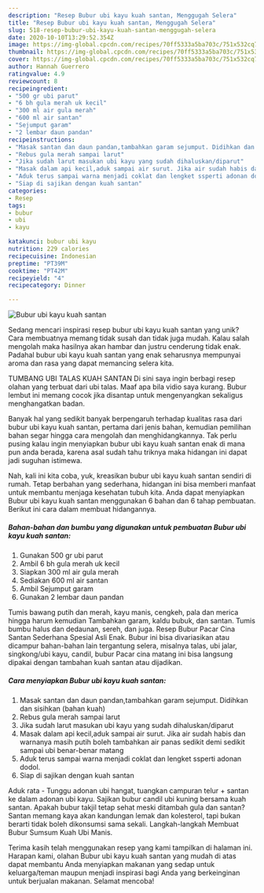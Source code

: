 ```yaml
---
description: "Resep Bubur ubi kayu kuah santan, Menggugah Selera"
title: "Resep Bubur ubi kayu kuah santan, Menggugah Selera"
slug: 518-resep-bubur-ubi-kayu-kuah-santan-menggugah-selera
date: 2020-10-10T13:29:52.354Z
image: https://img-global.cpcdn.com/recipes/70ff5333a5ba703c/751x532cq70/bubur-ubi-kayu-kuah-santan-foto-resep-utama.jpg
thumbnail: https://img-global.cpcdn.com/recipes/70ff5333a5ba703c/751x532cq70/bubur-ubi-kayu-kuah-santan-foto-resep-utama.jpg
cover: https://img-global.cpcdn.com/recipes/70ff5333a5ba703c/751x532cq70/bubur-ubi-kayu-kuah-santan-foto-resep-utama.jpg
author: Hannah Guerrero
ratingvalue: 4.9
reviewcount: 8
recipeingredient:
- "500 gr ubi parut"
- "6 bh gula merah uk kecil"
- "300 ml air gula merah"
- "600 ml air santan"
- "Sejumput garam"
- "2 lembar daun pandan"
recipeinstructions:
- "Masak santan dan daun pandan,tambahkan garam sejumput. Didihkan dan sisihkan (bahan kuah)"
- "Rebus gula merah sampai larut"
- "Jika sudah larut masukan ubi kayu yang sudah dihaluskan/diparut"
- "Masak dalam api kecil,aduk sampai air surut. Jika air sudah habis dan warnanya masih putih boleh tambahkan air panas sedikit demi sedikit sampai ubi benar-benar matang"
- "Aduk terus sampai warna menjadi coklat dan lengket ssperti adonan dodol."
- "Siap di sajikan dengan kuah santan"
categories:
- Resep
tags:
- bubur
- ubi
- kayu

katakunci: bubur ubi kayu 
nutrition: 229 calories
recipecuisine: Indonesian
preptime: "PT39M"
cooktime: "PT42M"
recipeyield: "4"
recipecategory: Dinner

---
```



![Bubur ubi kayu kuah santan](https://img-global.cpcdn.com/recipes/70ff5333a5ba703c/751x532cq70/bubur-ubi-kayu-kuah-santan-foto-resep-utama.jpg)

Sedang mencari inspirasi resep bubur ubi kayu kuah santan yang unik? Cara membuatnya memang tidak susah dan tidak juga mudah. Kalau salah mengolah maka hasilnya akan hambar dan justru cenderung tidak enak. Padahal bubur ubi kayu kuah santan yang enak seharusnya mempunyai aroma dan rasa yang dapat memancing selera kita.

TUMBANG UBI TALAS KUAH SANTAN Di sini saya ingin berbagi resep olahan yang terbuat dari ubi talas. Maaf apa bila vidio saya kurang. Bubur lembut ini memang cocok jika disantap untuk mengenyangkan sekaligus menghangatkan badan.

Banyak hal yang sedikit banyak berpengaruh terhadap kualitas rasa dari bubur ubi kayu kuah santan, pertama dari jenis bahan, kemudian pemilihan bahan segar hingga cara mengolah dan menghidangkannya. Tak perlu pusing kalau ingin menyiapkan bubur ubi kayu kuah santan enak di mana pun anda berada, karena asal sudah tahu triknya maka hidangan ini dapat jadi suguhan istimewa.


Nah, kali ini kita coba, yuk, kreasikan bubur ubi kayu kuah santan sendiri di rumah. Tetap berbahan yang sederhana, hidangan ini bisa memberi manfaat untuk membantu menjaga kesehatan tubuh kita. Anda dapat menyiapkan Bubur ubi kayu kuah santan menggunakan 6 bahan dan 6 tahap pembuatan. Berikut ini cara dalam membuat hidangannya.

<!--inarticleads1-->

##### Bahan-bahan dan bumbu yang digunakan untuk pembuatan Bubur ubi kayu kuah santan:

1. Gunakan 500 gr ubi parut
1. Ambil 6 bh gula merah uk kecil
1. Siapkan 300 ml air gula merah
1. Sediakan 600 ml air santan
1. Ambil Sejumput garam
1. Gunakan 2 lembar daun pandan


Tumis bawang putih dan merah, kayu manis, cengkeh, pala dan merica hingga harum kemudian Tambahkan garam, kaldu bubuk, dan santan. Tumis bumbu halus dan dedaunan, sereh, dan juga. Resep Bubur Pacar Cina Santan Sederhana Spesial Asli Enak. Bubur ini bisa divariasikan atau dicampur bahan-bahan lain tergantung selera, misalnya talas, ubi jalar, singkong/ubi kayu, candil, bubur Pacar cina matang ini bisa langsung dipakai dengan tambahan kuah santan atau dijadikan. 

<!--inarticleads2-->

##### Cara menyiapkan Bubur ubi kayu kuah santan:

1. Masak santan dan daun pandan,tambahkan garam sejumput. Didihkan dan sisihkan (bahan kuah)
1. Rebus gula merah sampai larut
1. Jika sudah larut masukan ubi kayu yang sudah dihaluskan/diparut
1. Masak dalam api kecil,aduk sampai air surut. Jika air sudah habis dan warnanya masih putih boleh tambahkan air panas sedikit demi sedikit sampai ubi benar-benar matang
1. Aduk terus sampai warna menjadi coklat dan lengket ssperti adonan dodol.
1. Siap di sajikan dengan kuah santan


Aduk rata - Tunggu adonan ubi hangat, tuangkan campuran telur + santan ke dalam adonan ubi kayu. Sajikan bubur candil ubi kuning bersama kuah santan. Apakah bubur takjil tetap sehat meski ditambah gula dan santan? Santan memang kaya akan kandungan lemak dan kolesterol, tapi bukan berarti tidak boleh dikonsumsi sama sekali. Langkah-langkah Membuat Bubur Sumsum Kuah Ubi Manis. 

Terima kasih telah menggunakan resep yang kami tampilkan di halaman ini. Harapan kami, olahan Bubur ubi kayu kuah santan yang mudah di atas dapat membantu Anda menyiapkan makanan yang sedap untuk keluarga/teman maupun menjadi inspirasi bagi Anda yang berkeinginan untuk berjualan makanan. Selamat mencoba!
